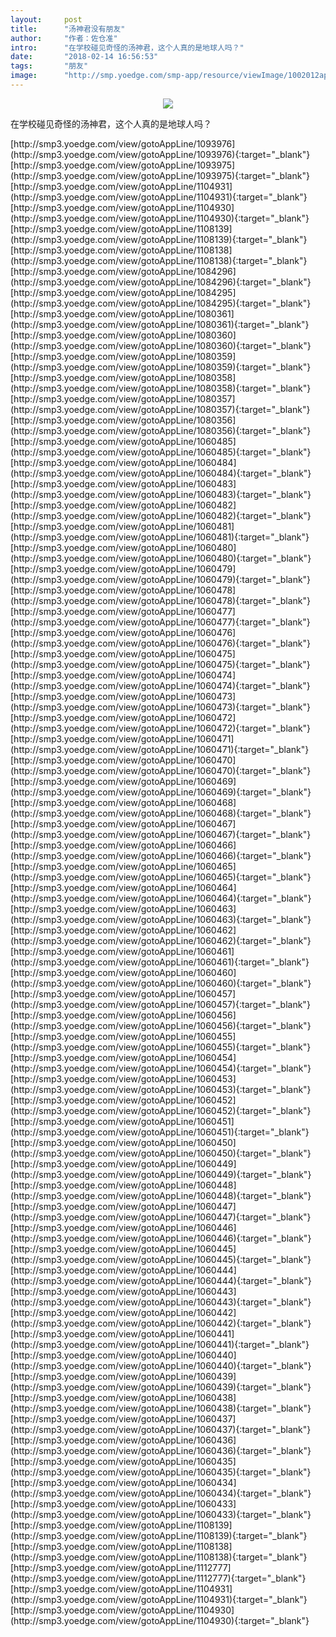```yaml
---
layout:     post
title:      "汤神君没有朋友"
author:     "作者：佐仓准"
intro:      "在学校碰见奇怪的汤神君，这个人真的是地球人吗？"
date:       "2018-02-14 16:56:53"
tags:       "朋友"
image:      "http://smp.yoedge.com/smp-app/resource/viewImage/1002012appline.png"
---
```

<div style="text-align: center">
<p><img src="http://smp.yoedge.com/smp-app/resource/viewImage/1002012appline.png"/></p>
</div>
<p class="post-meta">
<span>在学校碰见奇怪的汤神君，这个人真的是地球人吗？</span>
</p>
[http://smp3.yoedge.com/view/gotoAppLine/1093976](http://smp3.yoedge.com/view/gotoAppLine/1093976){:target="_blank"}
[http://smp3.yoedge.com/view/gotoAppLine/1093975](http://smp3.yoedge.com/view/gotoAppLine/1093975){:target="_blank"}
[http://smp3.yoedge.com/view/gotoAppLine/1104931](http://smp3.yoedge.com/view/gotoAppLine/1104931){:target="_blank"}
[http://smp3.yoedge.com/view/gotoAppLine/1104930](http://smp3.yoedge.com/view/gotoAppLine/1104930){:target="_blank"}
[http://smp3.yoedge.com/view/gotoAppLine/1108139](http://smp3.yoedge.com/view/gotoAppLine/1108139){:target="_blank"}
[http://smp3.yoedge.com/view/gotoAppLine/1108138](http://smp3.yoedge.com/view/gotoAppLine/1108138){:target="_blank"}
[http://smp3.yoedge.com/view/gotoAppLine/1084296](http://smp3.yoedge.com/view/gotoAppLine/1084296){:target="_blank"}
[http://smp3.yoedge.com/view/gotoAppLine/1084295](http://smp3.yoedge.com/view/gotoAppLine/1084295){:target="_blank"}
[http://smp3.yoedge.com/view/gotoAppLine/1080361](http://smp3.yoedge.com/view/gotoAppLine/1080361){:target="_blank"}
[http://smp3.yoedge.com/view/gotoAppLine/1080360](http://smp3.yoedge.com/view/gotoAppLine/1080360){:target="_blank"}
[http://smp3.yoedge.com/view/gotoAppLine/1080359](http://smp3.yoedge.com/view/gotoAppLine/1080359){:target="_blank"}
[http://smp3.yoedge.com/view/gotoAppLine/1080358](http://smp3.yoedge.com/view/gotoAppLine/1080358){:target="_blank"}
[http://smp3.yoedge.com/view/gotoAppLine/1080357](http://smp3.yoedge.com/view/gotoAppLine/1080357){:target="_blank"}
[http://smp3.yoedge.com/view/gotoAppLine/1080356](http://smp3.yoedge.com/view/gotoAppLine/1080356){:target="_blank"}
[http://smp3.yoedge.com/view/gotoAppLine/1060485](http://smp3.yoedge.com/view/gotoAppLine/1060485){:target="_blank"}
[http://smp3.yoedge.com/view/gotoAppLine/1060484](http://smp3.yoedge.com/view/gotoAppLine/1060484){:target="_blank"}
[http://smp3.yoedge.com/view/gotoAppLine/1060483](http://smp3.yoedge.com/view/gotoAppLine/1060483){:target="_blank"}
[http://smp3.yoedge.com/view/gotoAppLine/1060482](http://smp3.yoedge.com/view/gotoAppLine/1060482){:target="_blank"}
[http://smp3.yoedge.com/view/gotoAppLine/1060481](http://smp3.yoedge.com/view/gotoAppLine/1060481){:target="_blank"}
[http://smp3.yoedge.com/view/gotoAppLine/1060480](http://smp3.yoedge.com/view/gotoAppLine/1060480){:target="_blank"}
[http://smp3.yoedge.com/view/gotoAppLine/1060479](http://smp3.yoedge.com/view/gotoAppLine/1060479){:target="_blank"}
[http://smp3.yoedge.com/view/gotoAppLine/1060478](http://smp3.yoedge.com/view/gotoAppLine/1060478){:target="_blank"}
[http://smp3.yoedge.com/view/gotoAppLine/1060477](http://smp3.yoedge.com/view/gotoAppLine/1060477){:target="_blank"}
[http://smp3.yoedge.com/view/gotoAppLine/1060476](http://smp3.yoedge.com/view/gotoAppLine/1060476){:target="_blank"}
[http://smp3.yoedge.com/view/gotoAppLine/1060475](http://smp3.yoedge.com/view/gotoAppLine/1060475){:target="_blank"}
[http://smp3.yoedge.com/view/gotoAppLine/1060474](http://smp3.yoedge.com/view/gotoAppLine/1060474){:target="_blank"}
[http://smp3.yoedge.com/view/gotoAppLine/1060473](http://smp3.yoedge.com/view/gotoAppLine/1060473){:target="_blank"}
[http://smp3.yoedge.com/view/gotoAppLine/1060472](http://smp3.yoedge.com/view/gotoAppLine/1060472){:target="_blank"}
[http://smp3.yoedge.com/view/gotoAppLine/1060471](http://smp3.yoedge.com/view/gotoAppLine/1060471){:target="_blank"}
[http://smp3.yoedge.com/view/gotoAppLine/1060470](http://smp3.yoedge.com/view/gotoAppLine/1060470){:target="_blank"}
[http://smp3.yoedge.com/view/gotoAppLine/1060469](http://smp3.yoedge.com/view/gotoAppLine/1060469){:target="_blank"}
[http://smp3.yoedge.com/view/gotoAppLine/1060468](http://smp3.yoedge.com/view/gotoAppLine/1060468){:target="_blank"}
[http://smp3.yoedge.com/view/gotoAppLine/1060467](http://smp3.yoedge.com/view/gotoAppLine/1060467){:target="_blank"}
[http://smp3.yoedge.com/view/gotoAppLine/1060466](http://smp3.yoedge.com/view/gotoAppLine/1060466){:target="_blank"}
[http://smp3.yoedge.com/view/gotoAppLine/1060465](http://smp3.yoedge.com/view/gotoAppLine/1060465){:target="_blank"}
[http://smp3.yoedge.com/view/gotoAppLine/1060464](http://smp3.yoedge.com/view/gotoAppLine/1060464){:target="_blank"}
[http://smp3.yoedge.com/view/gotoAppLine/1060463](http://smp3.yoedge.com/view/gotoAppLine/1060463){:target="_blank"}
[http://smp3.yoedge.com/view/gotoAppLine/1060462](http://smp3.yoedge.com/view/gotoAppLine/1060462){:target="_blank"}
[http://smp3.yoedge.com/view/gotoAppLine/1060461](http://smp3.yoedge.com/view/gotoAppLine/1060461){:target="_blank"}
[http://smp3.yoedge.com/view/gotoAppLine/1060460](http://smp3.yoedge.com/view/gotoAppLine/1060460){:target="_blank"}
[http://smp3.yoedge.com/view/gotoAppLine/1060457](http://smp3.yoedge.com/view/gotoAppLine/1060457){:target="_blank"}
[http://smp3.yoedge.com/view/gotoAppLine/1060456](http://smp3.yoedge.com/view/gotoAppLine/1060456){:target="_blank"}
[http://smp3.yoedge.com/view/gotoAppLine/1060455](http://smp3.yoedge.com/view/gotoAppLine/1060455){:target="_blank"}
[http://smp3.yoedge.com/view/gotoAppLine/1060454](http://smp3.yoedge.com/view/gotoAppLine/1060454){:target="_blank"}
[http://smp3.yoedge.com/view/gotoAppLine/1060453](http://smp3.yoedge.com/view/gotoAppLine/1060453){:target="_blank"}
[http://smp3.yoedge.com/view/gotoAppLine/1060452](http://smp3.yoedge.com/view/gotoAppLine/1060452){:target="_blank"}
[http://smp3.yoedge.com/view/gotoAppLine/1060451](http://smp3.yoedge.com/view/gotoAppLine/1060451){:target="_blank"}
[http://smp3.yoedge.com/view/gotoAppLine/1060450](http://smp3.yoedge.com/view/gotoAppLine/1060450){:target="_blank"}
[http://smp3.yoedge.com/view/gotoAppLine/1060449](http://smp3.yoedge.com/view/gotoAppLine/1060449){:target="_blank"}
[http://smp3.yoedge.com/view/gotoAppLine/1060448](http://smp3.yoedge.com/view/gotoAppLine/1060448){:target="_blank"}
[http://smp3.yoedge.com/view/gotoAppLine/1060447](http://smp3.yoedge.com/view/gotoAppLine/1060447){:target="_blank"}
[http://smp3.yoedge.com/view/gotoAppLine/1060446](http://smp3.yoedge.com/view/gotoAppLine/1060446){:target="_blank"}
[http://smp3.yoedge.com/view/gotoAppLine/1060445](http://smp3.yoedge.com/view/gotoAppLine/1060445){:target="_blank"}
[http://smp3.yoedge.com/view/gotoAppLine/1060444](http://smp3.yoedge.com/view/gotoAppLine/1060444){:target="_blank"}
[http://smp3.yoedge.com/view/gotoAppLine/1060443](http://smp3.yoedge.com/view/gotoAppLine/1060443){:target="_blank"}
[http://smp3.yoedge.com/view/gotoAppLine/1060442](http://smp3.yoedge.com/view/gotoAppLine/1060442){:target="_blank"}
[http://smp3.yoedge.com/view/gotoAppLine/1060441](http://smp3.yoedge.com/view/gotoAppLine/1060441){:target="_blank"}
[http://smp3.yoedge.com/view/gotoAppLine/1060440](http://smp3.yoedge.com/view/gotoAppLine/1060440){:target="_blank"}
[http://smp3.yoedge.com/view/gotoAppLine/1060439](http://smp3.yoedge.com/view/gotoAppLine/1060439){:target="_blank"}
[http://smp3.yoedge.com/view/gotoAppLine/1060438](http://smp3.yoedge.com/view/gotoAppLine/1060438){:target="_blank"}
[http://smp3.yoedge.com/view/gotoAppLine/1060437](http://smp3.yoedge.com/view/gotoAppLine/1060437){:target="_blank"}
[http://smp3.yoedge.com/view/gotoAppLine/1060436](http://smp3.yoedge.com/view/gotoAppLine/1060436){:target="_blank"}
[http://smp3.yoedge.com/view/gotoAppLine/1060435](http://smp3.yoedge.com/view/gotoAppLine/1060435){:target="_blank"}
[http://smp3.yoedge.com/view/gotoAppLine/1060434](http://smp3.yoedge.com/view/gotoAppLine/1060434){:target="_blank"}
[http://smp3.yoedge.com/view/gotoAppLine/1060433](http://smp3.yoedge.com/view/gotoAppLine/1060433){:target="_blank"}
[http://smp3.yoedge.com/view/gotoAppLine/1108139](http://smp3.yoedge.com/view/gotoAppLine/1108139){:target="_blank"}
[http://smp3.yoedge.com/view/gotoAppLine/1108138](http://smp3.yoedge.com/view/gotoAppLine/1108138){:target="_blank"}
[http://smp3.yoedge.com/view/gotoAppLine/1112777](http://smp3.yoedge.com/view/gotoAppLine/1112777){:target="_blank"}
[http://smp3.yoedge.com/view/gotoAppLine/1104931](http://smp3.yoedge.com/view/gotoAppLine/1104931){:target="_blank"}
[http://smp3.yoedge.com/view/gotoAppLine/1104930](http://smp3.yoedge.com/view/gotoAppLine/1104930){:target="_blank"}


